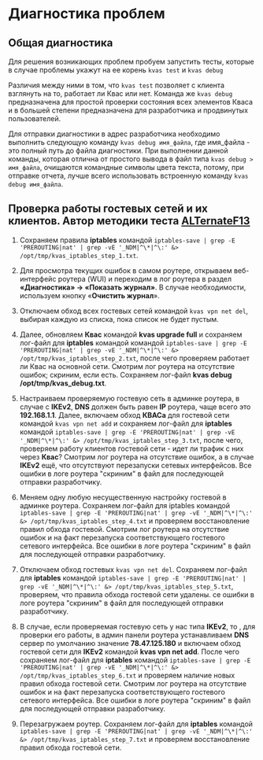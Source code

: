 # Диагностика проблем

## Общая диагностика

Для решения возникающих проблем пробуем запустить тесты, которые в случае проблемы укажут на ее корень
`kvas test` и `kvas debug` 

Различия между ними в том, что `kvas test` позволяет с клиента взглянуть на то, работает ли Квас или нет. 
Команда же `kvas debug` предназначена для простой проверки состояния всех элементов Кваса и в большей степени предназначена для разработчика и продвинутых пользователей.

Для отправки диагностики в адрес разработчика необходимо выполнить следующую команду `kvas debug имя_файла`, где имя_файла - это полный путь до файла диагностики. При выполнении данной команды, которая отлична от простого вывода в файл типа `kvas debug > имя_файла`, очищаются командные символы цвета текста, потому, при отправке отчета, лучше всего использовать встроенную команду `kvas debug имя_файла`.

## Проверка работы гостевых сетей и их клиентов. Автор методики теста [ALTernateF13](https://github.com/ALTernateF13)

1. Сохраняем правила **iptables** командой `iptables-save | grep -E 'PREROUTING|nat' | grep -vE '_NDM|^\*|^\:' &> /opt/tmp/kvas_iptables_step_1.txt`. 

2. Для просмотра текущих ошибок в самом роутере, открываем веб-интерфейс роутера (WUI) и переходим в лог роутера в раздел **«Диагностика» -> «Показать журнал»**. В случае необходимости, используем кнопку «**Очистить журнал**».

3. Отключаем обход всех гостевых сетей командой `kvas vpn net del`, выбирая каждую из списка, пока список не будет пустым. 

4. Далее, обновляем **Квас** командой **kvas upgrade full** и сохраняем лог-файл для **iptables** командой командой `iptables-save | grep -E 'PREROUTING|nat' | grep -vE '_NDM|^\*|^\:' &> /opt/tmp/kvas_iptables_step_2.txt`, после чего проверяем работает ли Квас на основной сети. Смотрим лог роутера на отсутствие ошибок; скриним, если есть. Сохраняем лог-файл **kvas debug /opt/tmp/kvas_debug.txt**.

5. Настраиваем проверяемую гостевую сеть в админке роутера, в случае с **IKEv2**, **DNS** должен быть равен **IP** роутера, чаще всего это **192.168.1.1**. Далее, включаем обход **КВАСа** для гостевой сети командой `kvas vpn net add` и сохраняем лог-файл для **iptables** командой `iptables-save | grep -E 'PREROUTING|nat' | grep -vE '_NDM|^\*|^\:' &> /opt/tmp/kvas_iptables_step_3.txt`, после чего, проверяем работу клиентов гостевой сети - идет ли трафик с них через **Квас**? Смотрим лог роутера на отсутствие ошибок, а в случае **IKEv2** ещё, что отсутствуют перезапуски сетевых интерфейсов. Все ошибки в логе роутера "скриним" в файл для последующей отправки разработчику.

6. Меняем одну любую несущественную настройку гостевой в админке роутера. Сохраняем лог-файл для iptables командой `iptables-save | grep -E 'PREROUTING|nat' | grep -vE '_NDM|^\*|^\:' &> /opt/tmp/kvas_iptables_step_4.txt` и проверяем восстановление правил обхода гостевой. Смотрим лог роутера на отсутствие ошибок и на факт перезапуска соответствующего гостевого сетевого интерфейса. Все ошибки в логе роутера "скриним" в файл для последующей отправки разработчику.

7. Отключаем обход гостевых `kvas vpn net del`. Сохраняем лог-файл для **iptables** командой `iptables-save | grep -E 'PREROUTING|nat' | grep -vE '_NDM|^\*|^\:' &> /opt/tmp/kvas_iptables_step_5.txt`, проверяем, что правила обхода гостевой сети удалены. се ошибки в логе роутера "скриним" в файл для последующей отправки разработчику.

8. В случае, если проверяемая гостевую сеть у нас типа **IKEv2**, то , для проверки его работы, в админ панели роутера устанавливаем **DNS** сервер по умолчанию значение **78.47.125.180** и включаем обход гостевой сети для **IKEv2** командой **kvas vpn net add**. После чего сохраняем лог-файл для **iptables** командой `iptables-save | grep -E 'PREROUTING|nat' | grep -vE '_NDM|^\*|^\:' &> /opt/tmp/kvas_iptables_step_6.txt` и проверяем наличие новых правил обхода гостевой сети. Смотрим лог роутера на отсутствие ошибок и на факт перезапуска соответствующего гостевого сетевого интерфейса. Все ошибки в логе роутера "скриним" в файл для последующей отправки разработчику.

9. Перезагружаем роутер. Сохраняем лог-файл для **iptables**  командой `iptables-save | grep -E 'PREROUTING|nat' | grep -vE '_NDM|^\*|^\:' &> /opt/tmp/kvas_iptables_step_7.txt` и проверяем восстановление правил обхода гостевой сети.
